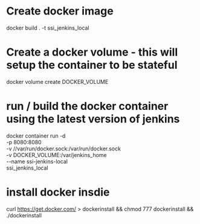 # Create docker image
docker build . -t ssi_jenkins_local

# Create a docker volume - this will setup the container to be stateful 
docker volume create DOCKER_VOLUME

# run / build the docker container using the latest version of jenkins
docker container run -d \
    -p 8080:8080 \
    -v //var/run/docker.sock:/var/run/docker.sock \
    -v DOCKER_VOLUME:/var/jenkins_home \
    --name ssi-jenkins-local \
    ssi_jenkins_local

# install docker insdie
curl https://get.docker.com/ > dockerinstall && chmod 777 dockerinstall && ./dockerinstall
